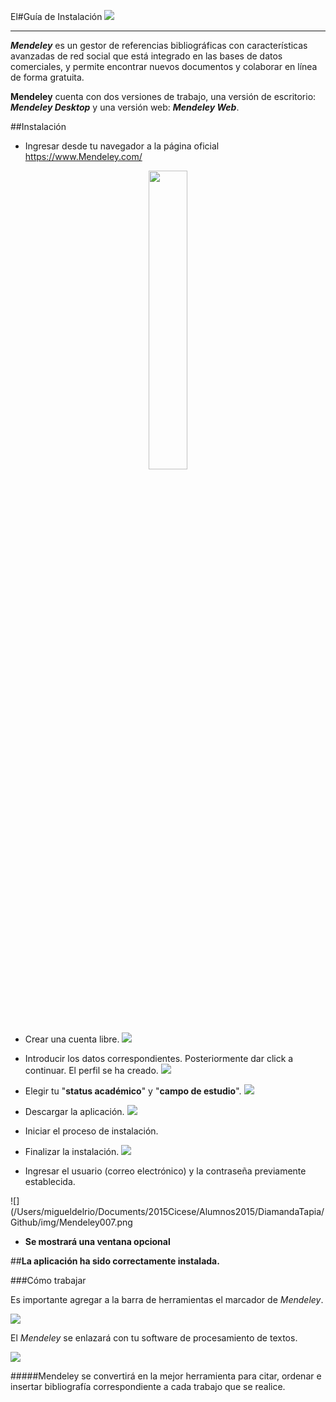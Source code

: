 El#Guía de Instalación ![](http://d3fildg3jlcvty.cloudfront.net/20140519-02/graphics/commonnew/logo-mendeley.png) 


----------


***Mendeley*** es un gestor de referencias bibliográficas con características avanzadas  de red social que está integrado en las bases  de datos comerciales, y  permite encontrar nuevos documentos y colaborar en línea de forma gratuita.

**Mendeley** cuenta con dos versiones de trabajo, una versión de escritorio:  ***Mendeley Desktop*** y una versión web: ***Mendeley Web***.


##Instalación

- Ingresar desde tu navegador a la página oficial <https://www.Mendeley.com/>

<center><img src="/Users/migueldelrio/Documents/2015Cicese/Alumnos2015/DiamandaTapia/Github/img/Mendeley1.png"/ width = 35%></center>

 
* Crear una cuenta libre.
![](/Users/migueldelrio/Documents/2015Cicese/Alumnos2015/DiamandaTapia/Github/img/Mendeley2.png)




* Introducir los datos correspondientes. Posteriormente dar click a continuar. El perfil se ha creado.
![](/Users/migueldelrio/Documents/2015Cicese/Alumnos2015/DiamandaTapia/Github/img/Mendeley3.png)

* Elegir tu "**status académico**" y "**campo de estudio**".
![](/Users/migueldelrio/Documents/2015Cicese/Alumnos2015/DiamandaTapia/Github/img/Mendeley4.png)
* Descargar la aplicación.
![](/Users/migueldelrio/Documents/2015Cicese/Alumnos2015/DiamandaTapia/Github/img/Mendeley001.png)
* Iniciar el proceso de instalación.

* Finalizar la instalación.
![](/Users/migueldelrio/Documents/2015Cicese/Alumnos2015/DiamandaTapia/Github/img/Mendeley006.png)

* Ingresar el usuario (correo electrónico) y la contraseña previamente establecida.

 ![](/Users/migueldelrio/Documents/2015Cicese/Alumnos2015/DiamandaTapia/Github/img/Mendeley007.png

* **Se mostrará una ventana opcional**

##**La aplicación ha sido correctamente instalada.**



###Cómo trabajar

Es importante agregar a la barra de herramientas el marcador de *Mendeley*.        

![](/Users/migueldelrio/Documents/2015Cicese/Alumnos2015/DiamandaTapia/Github/img/Mendeley00.png)


 
El *Mendeley* se enlazará con tu software de procesamiento de textos.

![](/Users/migueldelrio/Documents/2015Cicese/Alumnos2015/DiamandaTapia/Github/img/Mendeley007001.png)



#####Mendeley se convertirá en la mejor herramienta para citar, ordenar e insertar bibliografía correspondiente a cada trabajo que se realice.



